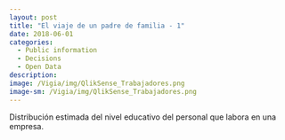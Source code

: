 ```yaml
---
layout: post
title: "El viaje de un padre de familia - 1"
date: 2018-06-01
categories:
  - Public information
  - Decisions
  - Open Data
description:
image: /Vigia/img/QlikSense_Trabajadores.png
image-sm: /Vigia/img/QlikSense_Trabajadores.png
---
```


Distribución estimada del nivel educativo del personal que labora en una empresa. 

